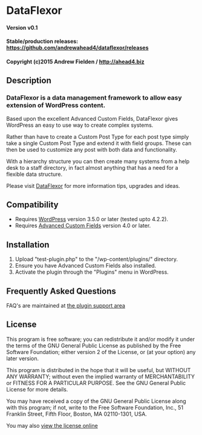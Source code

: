 # DataFlexor
#### Version v0.1
#### Stable/production releases: https://github.com/andrewahead4/dataflexor/releases
#### Copyright (c)2015 Andrew Fielden / http://ahead4.biz

Description
----------------------------------------------------------------------

### DataFlexor is a data management framework to allow easy extension of WordPress content.

Based upon the excellent Advanced Custom Fields, DataFlexor gives WordPress an easy to use 
way to create complex systems.

Rather than have to create a Custom Post Type for each post type simply take a single 
Custom Post Type and extend it with field groups. These can then be used to customize 
any post with both data and functionality.

With a hierarchy structure you can then create many systems from a help desk to a staff 
directory, in fact almost anything that has a need for a flexible data structure.

Please visit [DataFlexor](http://dataflexor.plugin.city/) for more information tips, upgrades and ideas.

Compatibility
----------------------------------------------------------------------

* Requires [WordPress](http://wordpress.org/) version 3.5.0 or later (tested upto 4.2.2).
* Requires [Advanced Custom Fields](http://wordpress.org/extend/plugins/advanced-custom-fields/) version 4.0 or later.

Installation
----------------------------------------------------------------------

1. Upload "test-plugin.php" to the "/wp-content/plugins/" directory.
2. Ensure you have Advanced Custom Fields also installed.
3. Activate the plugin through the \"Plugins\" menu in WordPress.

Frequently Asked Questions
----------------------------------------------------------------------
FAQ's are maintained at [the plugin support area](http://dataflexor.plugin.city/faq/)

License
----------------------------------------------------------------------
This program is free software; you can redistribute it and/or modify
it under the terms of the GNU General Public License as published by
the Free Software Foundation; either version 2 of the License,
or (at your option) any later version.

This program is distributed in the hope that it will be useful,
but WITHOUT ANY WARRANTY; without even the implied warranty of
MERCHANTABILITY or FITNESS FOR A PARTICULAR PURPOSE.
See the GNU General Public License for more details.

You may have received a copy of the GNU General Public License along
with this program; if not, write to the Free Software Foundation, Inc.,
51 Franklin Street, Fifth Floor, Boston, MA 02110-1301, USA.

You may also [view the license online](http://www.gnu.org/licenses/gpl-2.0.html)